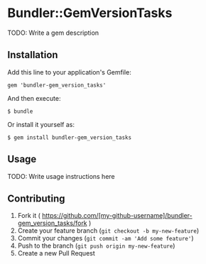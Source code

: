 # Bundler::GemVersionTasks

TODO: Write a gem description

## Installation

Add this line to your application's Gemfile:

    gem 'bundler-gem_version_tasks'

And then execute:

    $ bundle

Or install it yourself as:

    $ gem install bundler-gem_version_tasks

## Usage

TODO: Write usage instructions here

## Contributing

1. Fork it ( https://github.com/[my-github-username]/bundler-gem_version_tasks/fork )
2. Create your feature branch (`git checkout -b my-new-feature`)
3. Commit your changes (`git commit -am 'Add some feature'`)
4. Push to the branch (`git push origin my-new-feature`)
5. Create a new Pull Request

